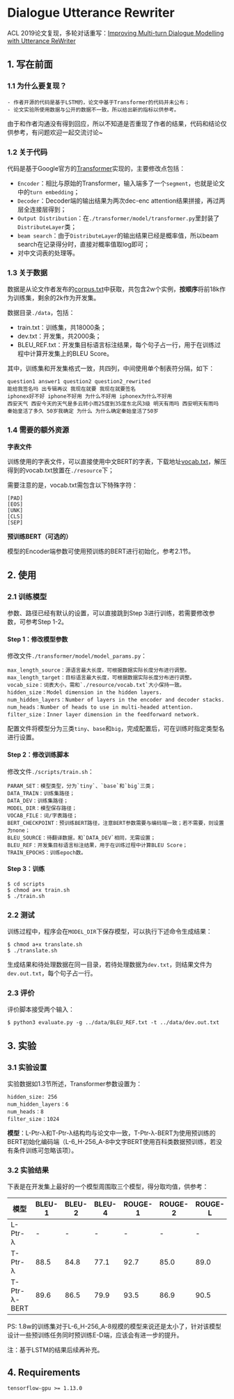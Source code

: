 # Dialogue Utterance Rewriter

ACL 2019论文复现，多轮对话重写：[Improving Multi-turn Dialogue Modelling with Utterance ReWriter](https://www.aclweb.org/anthology/P19-1003.pdf)

## 1. 写在前面

### 1.1 为什么要复现？

    - 作者开源的代码是基于LSTM的，论文中基于Transformer的代码并未公布；
    - 论文实验所使用数据与公开的数据不一致，所以给出新的指标以供参考。

由于和作者沟通没有得到回应，所以不知道是否重现了作者的结果，代码和结论仅供参考，有问题欢迎一起交流讨论~

### 1.2 关于代码

代码是基于Google官方的[Transformer](https://github.com/tensorflow/models/tree/master/official/transformer)实现的，主要修改点包括：

  - `Encoder`：相比与原始的Transformer，输入端多了一个`segment`，也就是论文中的`turn embedding`；
  - `Decoder`：Decoder端的输出结果为两次dec-enc attention结果拼接，再过两层全连接层得到；
  - `Output Distribution`：在`./transformer/model/transformer.py`里封装了`DistributeLayer`类；
  - `beam search`：由于`DistributeLayer`的输出结果已经是概率值，所以beam search在记录得分时，直接对概率值取log即可；
  - 对中文词表的处理等。

### 1.3 关于数据

数据是从论文作者发布的[corpus.txt](https://github.com/chin-gyou/dialogue-utterance-rewriter/blob/master/corpus.txt)中获取，共包含2w个实例，**按顺序**将前18k作为训练集，剩余的2k作为开发集。

数据目录`./data`，包括：

  - train.txt：训练集，共18000条；
  - dev.txt：开发集，共2000条；
  - BLEU_REF.txt：开发集目标语言标注结果，每个句子占一行，用于在训练过程中计算开发集上的BLEU Score。

其中，训练集和开发集格式一致，共四列，中间使用单个制表符分隔，如下：

    question1 answer1 question2 question2_rewrited
    能给我签名吗 出专辑再议 我现在就要 我现在就要签名
    iphonex好不好 iphone不好用 为什么不好用 iphonex为什么不好用
    西安天气 西安今天的天气是多云转小雨25度到35度东北风3级 明天有雨吗 西安明天有雨吗
    秦始皇活了多久 50岁我确定 为什么 为什么确定秦始皇活了50岁

### 1.4 需要的额外资源

**字表文件**

训练使用的字表文件，可以直接使用中文BERT的字表，下载地址[vocab.txt](https://storage.googleapis.com/bert_models/2018_11_03/chinese_L-12_H-768_A-12.zip)，解压得到的vocab.txt放置在`./resource`下；

需要注意的是，vocab.txt需包含以下特殊字符：

    [PAD]
    [EOS]
    [UNK]
    [CLS]
    [SEP]

**预训练BERT（可选的）**

模型的Encoder端参数可使用预训练的BERT进行初始化，参考2.1节。

## 2. 使用

### 2.1 训练模型

参数、路径已经有默认的设置，可以直接跳到Step 3进行训练，若需要修改参数，可参考Step 1-2。

#### Step 1：修改模型参数

修改文件`./transformer/model/model_params.py`：

    max_length_source：源语言最大长度，可根据数据实际长度分布进行调整。
    max_length_target：目标语言最大长度，可根据数据实际长度分布进行调整。
    vocab_size：词表大小，需和`./resource/vocab.txt`大小保持一致。
    hidden_size：Model dimension in the hidden layers.
    num_hidden_layers：Number of layers in the encoder and decoder stacks.
    num_heads：Number of heads to use in multi-headed attention.
    filter_size：Inner layer dimension in the feedforward network.

配置文件将模型分为三类`tiny`、`base`和`big`，完成配置后，可在训练时指定类型名进行设置。

#### Step 2：修改训练脚本

修改文件`./scripts/train.sh`：

    PARAM_SET：模型类型，分为`tiny`、`base`和`big`三类；
    DATA_TRAIN：训练集路径；
    DATA_DEV：训练集路径；
    MODEL_DIR：模型保存路径；
    VOCAB_FILE：词/字表路径；
    BERT_CHECKPOINT：预训练BERT路径，注意BERT参数需要与编码端一致；若不需要，则设置为none；
    BLEU_SOURCE：待翻译数据，和`DATA_DEV`相同，无需设置；
    BLEU_REF：开发集目标语言标注结果，用于在训练过程中计算BLEU Score；
    TRAIN_EPOCHS：训练epoch数。

#### Step 3：训练

    $ cd scripts
    $ chmod a+x train.sh
    $ ./train.sh

### 2.2 测试

训练过程中，程序会在`MODEL_DIR`下保存模型，可以执行下述命令生成结果：

    $ chmod a+x translate.sh
    $ ./translate.sh

生成结果和待处理数据在同一目录，若待处理数据为`dev.txt`，则结果文件为`dev.out.txt`，每个句子占一行。

### 2.3 评价

评价脚本接受两个输入：

    $ python3 evaluate.py -g ../data/BLEU_REF.txt -t ../data/dev.out.txt

## 3. 实验

### 3.1 实验设置

实验数据如1.3节所述，Transformer参数设置为：

    hidden_size: 256
    num_hidden_layers：6
    num_heads：8
    filter_size：1024

**模型**：L-Ptr-λ和T-Ptr-λ结构均与论文中一致，T-Ptr-λ-BERT为使用预训练的BERT初始化编码端（L-6_H-256_A-8中文字BERT使用百科类数据预训练，若没有条件训练可忽略该项）。

### 3.2 实验结果

下表是在开发集上最好的一个模型周围取三个模型，得分取均值，供参考：

| 模型 | BLEU-1 | BLEU-2 | BLEU-4 | ROUGE-1 | ROUGE-2 | ROUGE-L | EM |
| --- | --- | --- | --- | --- | --- | --- | --- |
| L-Ptr-λ | - | - | - | - | - | - | - |
| T-Ptr-λ | 88.5 | 84.8 | 77.1 | 92.7 | 85.0 | 89.0 | 52.6 |
| T-Ptr-λ-BERT | 89.6 | 86.5 | 79.9 | 93.5 | 86.9 | 90.5 | 57.5 |

PS: 1.8w的训练集对于L-6_H-256_A-8规模的模型来说还是太小了，针对该模型设计一些预训练任务同时预训练E-D端，应该会有进一步的提升。

注：基于LSTM的结果后续再补充。

## 4. Requirements

    tensorflow-gpu >= 1.13.0
